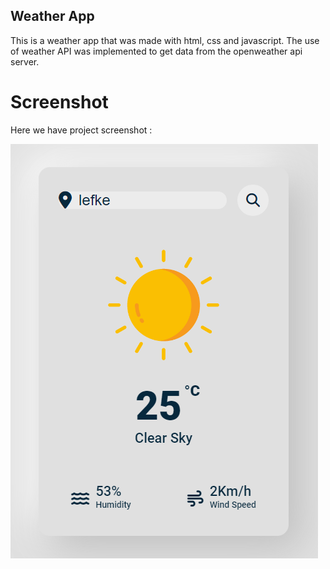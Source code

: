## Weather App

This is a weather app that was made with html, css and javascript. The use of weather API was implemented to get data from the openweather api server.


# Screenshot
Here we have project screenshot :

![screenshot](screenshot.png)
